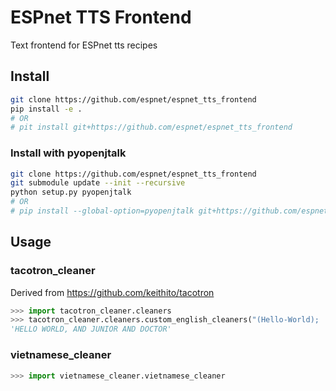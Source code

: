# ESPnet TTS Frontend
Text frontend for ESPnet tts recipes

## Install
```bash
git clone https://github.com/espnet/espnet_tts_frontend
pip install -e .
# OR
# pit install git+https://github.com/espnet/espnet_tts_frontend
```

### Install with pyopenjtalk

```bash
git clone https://github.com/espnet/espnet_tts_frontend
git submodule update --init --recursive
python setup.py pyopenjtalk
# OR
# pip install --global-option=pyopenjtalk git+https://github.com/espnet/espnet_tts_frontend
```

## Usage

### tacotron_cleaner
Derived from https://github.com/keithito/tacotron

```python
>>> import tacotron_cleaner.cleaners
>>> tacotron_cleaner.cleaners.custom_english_cleaners("(Hello-World);   &  jr. & dr.")
'HELLO WORLD, AND JUNIOR AND DOCTOR'
```

### vietnamese_cleaner

```python
>>> import vietnamese_cleaner.vietnamese_cleaner
```
